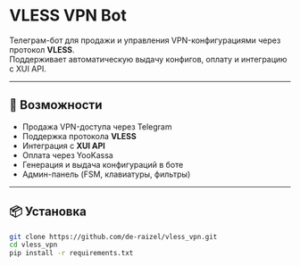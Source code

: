 # VLESS VPN Bot

Телеграм-бот для продажи и управления VPN-конфигурациями через протокол **VLESS**.  
Поддерживает автоматическую выдачу конфигов, оплату и интеграцию с XUI API.

---

## 🚀 Возможности
- Продажа VPN-доступа через Telegram
- Поддержка протокола **VLESS**
- Интеграция с **XUI API**
- Оплата через YooKassa
- Генерация и выдача конфигураций в боте
- Админ-панель (FSM, клавиатуры, фильтры)

---

## 📦 Установка
```bash
git clone https://github.com/de-raizel/vless_vpn.git
cd vless_vpn
pip install -r requirements.txt
